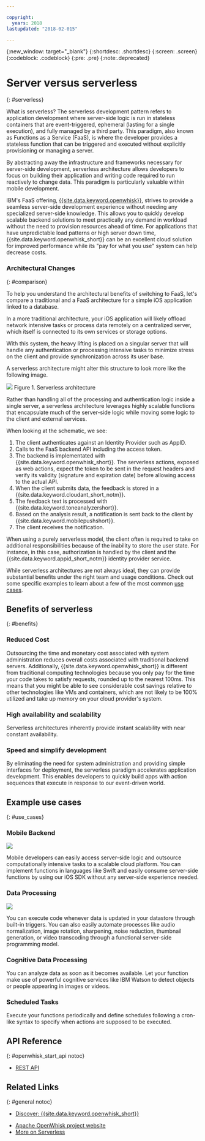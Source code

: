 ```yaml
---

copyright:
  years: 2018
lastupdated: "2018-02-015"

---
```

{:new_window: target="_blank"}
{:shortdesc: .shortdesc}
{:screen: .screen}
{:codeblock: .codeblock}
{:pre: .pre}
{:note:.deprecated}

# Server versus serverless
{: #serverless}

What is serverless? The serverless development pattern refers to application development where server-side logic is run in stateless containers that are event-triggered, ephemeral (lasting for a single execution), and fully managed by a third party. This paradigm, also known as Functions as a Service (FaaS), is where the developer provides a stateless function that can be triggered and executed without explicitly provisioning or managing a server.

By abstracting away the infrastructure and frameworks necessary for server-side development, serverless architecture allows developers to focus on building their application and writing code required to run reactively to change data. This paradigm is  particularly valuable within mobile development.

IBM's FaaS offering, [{{site.data.keyword.openwhisk}}](https://console.bluemix.net/openwhisk/), strives to provide a seamless server-side development experience without needing any specialized server-side knowledge. This allows you to quickly develop scalable backend solutions to meet practically any demand in workload without the need to provision resources ahead of time. For applications that have unpredictable load patterns or high server down time, {{site.data.keyword.openwhisk_short}} can be an excellent cloud solution for improved performance while its "pay for what you use" system can help decrease costs.

### Architectural Changes
{: #comparison}

To help you understand the architectural benefits of switching to FaaS, let's compare a traditional and a FaaS architecture for a simple iOS application linked to a database.

In a more traditional architecture, your iOS application will likely offload network intensive tasks or process data remotely on a centralized server, which itself is connected to its own services or storage options.

With this system, the heavy lifting is placed on a singular server that will handle any authentication or processing intensive tasks to minimize stress on the client and provide synchronization across its user base.

A serverless architecture might alter this structure to look more like the following image.

![](./images/Architecture.png) Figure 1. Serverless architecture

Rather than handling all of the processing and authentication logic inside a single server, a serverless architecture leverages highly scalable functions that encapsulate much of the server-side logic while moving some logic to the client and external services.

When looking at the schematic, we see:

1. The client authenticates against an Identity Provider such as AppID.
2. Calls to the FaaS backend API including the access token.
3. The backend is implementated with {{site.data.keyword.openwhisk_short}}. The serverless actions, exposed as web actions, expect the token to be sent in the request headers and verify its validity (signature and expiration date) before allowing access to the actual API.
4. When the client submits data, the feedback is stored in a {{site.data.keyword.cloudant_short_notm}}.
5. The feedback text is processed with {{site.data.keyword.toneanalyzershort}}.
6. Based on the analysis result, a notification is sent back to the client by {{site.data.keyword.mobilepushshort}}.
7. The client receives the notification.

When using a purely serverless model, the client often is required to take on additional responsibilities because of the inability to store the user state. For instance, in this case, authorization is handled by the client and the {{site.data.keyword.appid_short_notm}} identity provider service.

While serverless architectures are not always ideal, they can provide substantial benefits under the right team and usage conditions. Check out some specific examples to learn about a few of the most common [use cases](#use_cases).

## Benefits of serverless
{: #benefits}

### Reduced Cost

Outsourcing the time and monetary cost associated with system administration reduces overall costs associated with traditional backend servers. Additionally, {{site.data.keyword.openwhisk_short}} is different from traditional computing technologies because you only pay for the time your code takes to satisfy requests, rounded up to the nearest 100ms. This means that you might be able to see considerable cost savings relative to other technologies like VMs and containers, which are not likely to be 100% utilized and take up memory on your cloud provider's system.

### High availability and scalability

Serverless architectures inherently provide instant scalability with near constant availability.

### Speed and simplify development

By eliminating the need for system administration and providing simple interfaces for deployment, the serverless paradigm accelerates application development. This enables developers to quickly build apps with action sequences that execute in response to our event-driven world.

## Example use cases
{: #use_cases}

### Mobile Backend
![](./images/cloud-functions-rest-api-trigger.png)

Mobile developers can easily access server-side logic and outsource computationally intensive tasks to a scalable cloud platform. You can implement functions in languages like Swift and easily consume server-side functions by using our iOS SDK without any server-side experience needed.

### Data Processing

![](./images/cloud-functions-cloudant-trigger.png)

You can execute code whenever data is updated in your datastore through built-in triggers. You can also easily automate processes like audio normalization, image rotation, sharpening, noise reduction, thumbnail generation, or video transcoding through a functional server-side programming model.

### Cognitive Data Processing

You can analyze data as soon as it becomes available. Let your function make use of powerful cognitive services like IBM Watson to detect objects or people appearing in images or videos.

### Scheduled Tasks

Execute your functions periodically and define schedules following a cron-like syntax to specify when actions are supposed to be executed.

## API Reference
{: #openwhisk_start_api notoc}

<!-- * [REST API Documentation](./openwhisk_reference.html#openwhisk_ref_restapi)-->
* [REST API](https://console.{DomainName}/apidocs/98)

## Related Links
{: #general notoc}

* [Discover: {{site.data.keyword.openwhisk_short}}](http://www.ibm.com/cloud-computing/bluemix/openwhisk/)
<!-- redirects to link above * [{{site.data.keyword.openwhisk_short}} on IBM developerWorks](https://developer.ibm.com/openwhisk/)-->
* [Apache OpenWhisk project website](http://openwhisk.org)
* [More on Serverless](https://martinfowler.com/articles/serverless.html)
